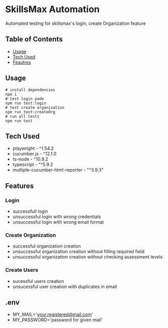 # SkillsMax Automation
Automated testing for skillsmax's login, create Organization feature


## Table of Contents
- [Usage](#usage)
- [Tech Used](#tech-used)
- [Feautres](#features)

## Usage
```shell
# install dependencies
npm i
# test login pade
npm run test:login
# test create organization
npm run test:createOrg
# run all tests
npm run test
```
## Tech Used 
- playwright - ^1.54.2
- cucumber js - ^12.1.0
- ts-node - ^10.9.2
- typescript - "^5.9.2
- multiple-cucumber-html-reporter - "^3.9.3"



## Features
### Login 
- successfull login 
- unsuccessful login with wrong credentials
- unsuccessful login with wrong email format

### Create Organization
- successful organization creation
- unsuccessful organization creation without filling required field
- unsuccessful organization creation without checking assessment levels

### Create Users
- sucessful users creation
- unsucessful user creation with duplicates in email

## .env
- MY_MAIL='your.registered@mail.com'
- MY_PASSWORD='password for given mail'